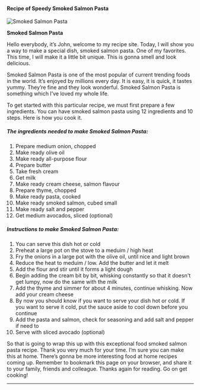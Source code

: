            

#### Recipe of Speedy Smoked Salmon Pasta

![Smoked Salmon Pasta](https://img-global.cpcdn.com/recipes/f2dfe230f58ef614/751x532cq70/smoked-salmon-pasta-recipe-main-photo.jpg)

**Smoked Salmon Pasta**

Hello everybody, it’s John, welcome to my recipe site. Today, I will show you a way to make a special dish, smoked salmon pasta. One of my favorites. This time, I will make it a little bit unique. This is gonna smell and look delicious.

Smoked Salmon Pasta is one of the most popular of current trending foods in the world. It’s enjoyed by millions every day. It is easy, it is quick, it tastes yummy. They’re fine and they look wonderful. Smoked Salmon Pasta is something which I’ve loved my whole life.

To get started with this particular recipe, we must first prepare a few ingredients. You can have smoked salmon pasta using 12 ingredients and 10 steps. Here is how you cook it.

##### The ingredients needed to make Smoked Salmon Pasta:

1.  Prepare medium onion, chopped
2.  Make ready olive oil
3.  Make ready all-purpose flour
4.  Prepare butter
5.  Take fresh cream
6.  Get milk
7.  Make ready cream cheese, salmon flavour
8.  Prepare thyme, chopped
9.  Make ready pasta, cooked
10.  Make ready smoked salmon, cubed small
11.  Make ready salt and pepper
12.  Get medium avocados, sliced (optional)

##### Instructions to make Smoked Salmon Pasta:

1.  You can serve this dish hot or cold
2.  Preheat a large pot on the stove to a meduim / high heat
3.  Fry the onions in a large pot with the olive oil, until nice and light brown
4.  Reduce the heat to meduim / low. Add the butter and let it melt
5.  Add the flour and stir until it forms a light dough
6.  Begin adding the cream bit by bit, whisking constantly so that it doesn't get lumpy, now do the same with the milk
7.  Add the thyme and simmer for about 4 minutes, continue whisking. Now add your cream cheese
8.  By now you should know if you want to serve your dish hot or cold. If you want to serve it cold, put the sauce aside to cool down before you continue
9.  Add the pasta and salmon, check for seasoning and add salt and pepper if need to
10.  Serve with sliced avocado (optional)

So that is going to wrap this up with this exceptional food smoked salmon pasta recipe. Thank you very much for your time. I’m sure you can make this at home. There’s gonna be more interesting food at home recipes coming up. Remember to bookmark this page on your browser, and share it to your family, friends and colleague. Thanks again for reading. Go on get cooking!

* * *